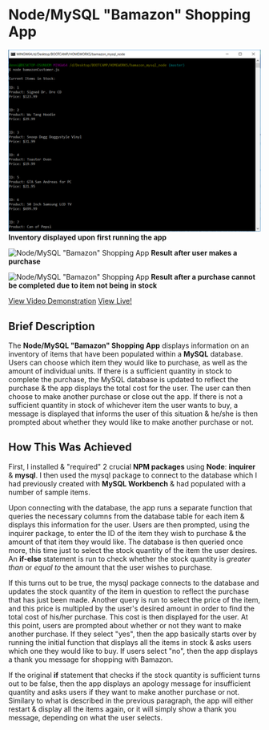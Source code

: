 # Node/MySQL "Bamazon" Shopping App

![Node/MySQL "Bamazon" Shopping App](images/bamazon_screenshot.png)
**Inventory displayed upon first running the app**

![Node/MySQL "Bamazon" Shopping App](images/bamazon2_screenshot.png)
**Result after user makes a purchase**

![Node/MySQL "Bamazon" Shopping App](images/bamazon3_screenshot.png)
**Result after a purchase cannot be completed due to item not being in stock**


 [View Video Demonstration](https://tinytake.s3.amazonaws.com/pulse/dennisb23/attachments/7680718/TinyTake27-04-2018-01-03-00.mp4)
 [View Live!](https://bereznd1.github.io/bamazon_mysql_node/bamazonCustomer.js)



## Brief Description

The **Node/MySQL "Bamazon" Shopping App** displays information on an inventory of items that have been populated within a **MySQL** database. Users can choose which item they would like to purchase, as well as the amount of individual units. If there is a sufficient quantity in stock to complete the purchase, the MySQL database is updated to reflect the purchase & the app displays the total cost for the user. The user can then choose to make another purchase or close out the app. If there is not a sufficient quantity in stock of whichever item the user wants to buy, a message is displayed that informs the user of this situation & he/she is then prompted about whether they would like to make another purchase or not.


## How This Was Achieved
First, I installed & "required" 2 crucial **NPM packages** using **Node**: **inquirer** & **mysql**. I then used the mysql package to connect to the database which I had previously created with **MySQL Workbench** & had populated with a number of sample items. 

Upon connecting with the database, the app runs a separate function that queries the necessary columns from the database table for each item & displays this information for the user. Users are then prompted, using the inquirer package, to enter the ID of the item they wish to purchase & the amount of that item they would like. The database is then queried once more, this time just to select the stock quantity of the item the user desires. An **if-else** statement is run to check whether the stock quantity is *greater than* or *equal to* the amount that the user wishes to purchase. 

If this turns out to be true, the mysql package connects to the database and updates the stock quantity of the item in question to reflect the purchase that has just been made. Another query is run to select the price of the item, and this price is multipled by the user's desired amount in order to find the total cost of his/her purchase. This cost is then displayed for the user. At this point, users are prompted about whether or not they want to make another purchase. If they select "yes", then the app basically starts over by running the initial function that displays all the items in stock & asks users which one they would like to buy. If users select "no", then the app displays a thank you message for shopping with Bamazon.

If the original **if** statement that checks if the stock quantity is sufficient turns out to be false, then the app displays an apology message for insufficient quantity and asks users if they want to make another purchase or not. Similary to what is described in the previous paragraph, the app will either restart & display all the items again, or it will simply show a thank you message, depending on what the user selects.

